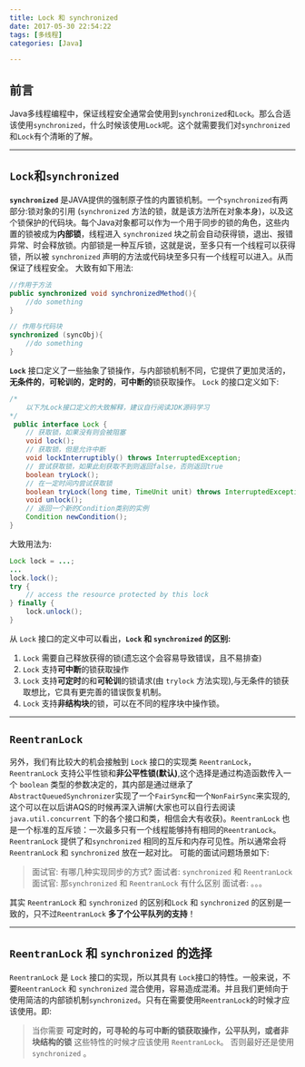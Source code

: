 ```yaml
---
title: Lock 和 synchronized
date: 2017-05-30 22:54:22
tags: [多线程]
categories: [Java]

---
```


## 前言
Java多线程编程中，保证线程安全通常会使用到`synchronized`和`Lock`。那么合适该使用`synchronized`，什么时候该使用`Lock`呢。这个就需要我们对`synchronized`和`Lock`有个清晰的了解。

---

## `Lock`和`synchronized`
**`synchronized`** 是JAVA提供的强制原子性的内置锁机制。一个`synchronized`有两部分:锁对象的引用 (`synchronized` 方法的锁，就是该方法所在对象本身)，以及这个锁保护的代码块。每个Java对象都可以作为一个用于同步的锁的角色，这些内置的锁被成为**内部锁**，线程进入 `synchronized` 块之前会自动获得锁，退出、报错异常、时会释放锁。内部锁是一种互斥锁，这就是说，至多只有一个线程可以获得锁，所以被 `synchronized` 声明的方法或代码块至多只有一个线程可以进入。从而保证了线程安全。
大致有如下用法:
```java
//作用于方法
public synchronized void synchronizedMethod(){
    //do something
}

// 作用与代码块
synchronized (syncObj){
    //do something
}
```

<!-- more -->

 **`Lock`**  接口定义了一些抽象了锁操作，与内部锁机制不同，它提供了更加灵活的， **无条件的**，**可轮训的**，**定时的**，**可中断的**锁获取操作。 `Lock` 的接口定义如下:

```java
/*
    以下为Lock接口定义的大致解释，建议自行阅读JDK源码学习
*/
 public interface Lock {
    // 获取锁，如果没有则会被阻塞
    void lock();
    // 获取锁，但是允许中断
    void lockInterruptibly() throws InterruptedException;
    // 尝试获取锁，如果此刻获取不到则返回false，否则返回true
    boolean tryLock();
    // 在一定时间内尝试获取锁
    boolean tryLock(long time, TimeUnit unit) throws InterruptedException;
    void unlock();
    // 返回一个新的Condition类别的实例
    Condition newCondition();
}
```
大致用法为:
```java
Lock lock = ...;
...
lock.lock();
try {
    // access the resource protected by this lock
} finally {
    lock.unlock();
}
```

从 `Lock` 接口的定义中可以看出，**`Lock` 和 `synchronized` 的区别:**
1. `Lock`  需要自己释放获得的锁(遗忘这个会容易导致错误，且不易排查)
2. `Lock` 支持**可中断**的锁获取操作
3. `Lock` 支持**可定时**的和**可轮训**的锁请求(由 `trylock` 方法实现),与无条件的锁获取想比，它具有更完善的错误恢复机制。
4. `Lock` 支持**非结构块**的锁，可以在不同的程序块中操作锁。

---

## `ReentranLock`
另外，我们有比较大的机会接触到 `Lock` 接口的实现类 `ReentranLock`，`ReentranLock` 支持公平性锁和**非公平性锁(默认)**,这个选择是通过构造函数传入一个 `boolean` 类型的参数决定的，其内部是通过继承了`AbstractQueuedSynchronizer`实现了一个`FairSync`和一个`NonFairSync`来实现的,这个可以在以后讲AQS的时候再深入讲解(大家也可以自行去阅读 `java.util.concurrent` 下的各个接口和类，相信会大有收获)。`ReentranLock` 也是一个标准的互斥锁：一次最多只有一个线程能够持有相同的`ReentranLock`。`ReentranLock` 提供了和`synchronized` 相同的互斥和内存可见性。所以通常会将 `ReentranLock` 和 `synchronized` 放在一起对比。
可能的面试问题场景如下:
> 面试官: 有哪几种实现同步的方式?
> 面试者:  `synchronized` 和 `ReentranLock`
> 面试官:  那`synchronized` 和 `ReentranLock` 有什么区别
> 面试者:  。。。

其实 `ReentranLock` 和 `synchronized` 的区别和`Lock` 和 `synchronized` 的区别是一致的，只不过`ReentranLock` **多了个公平队列的支持**！

---

## `ReentranLock` 和 `synchronized` 的选择
`ReentranLock` 是 `Lock` 接口的实现，所以其具有 `Lock`接口的特性。一般来说，不要`ReentranLock` 和 `synchronized` 混合使用，容易造成混淆。并且我们更倾向于使用简洁的内部锁机制`synchronized`。只有在需要使用`ReentranLock`的时候才应该使用。即:
> 当你需要 **可定时的，可寻轮的与可中断的锁获取操作，公平队列，或者非块结构的锁** 这些特性的时候才应该使用 `ReentranLock`。 否则最好还是使用 `synchronized` 。